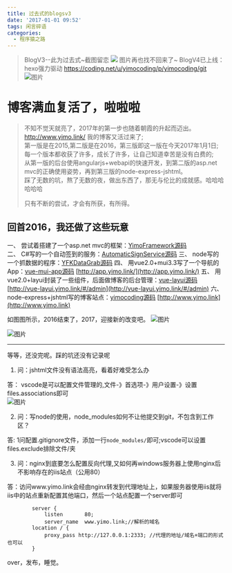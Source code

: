 ```yaml
---
title: 过去式的blogsv3
date: '2017-01-01 09:52'
tags: 闲言碎语
categories:
  - 程序猿之路
---
```


> BlogV3--此为过去式~截图留恋
    ![](http://images2015.cnblogs.com/blog/662652/201705/662652-20170522175645679-1665146531.png) 图片再也找不回来了~
> BlogV4已上线：hexo强力驱动 https://coding.net/u/yimocoding/p/yimocoding/git
     ![图片](https://dn-coding-net-production-pp.qbox.me/42167a24-b588-4252-b187-fd315bec4576.png) 

# 博客满血复活了，啦啦啦

>不知不觉天就亮了，2017年的第一步也随着朝霞的升起而迈出。http://www.yimo.link/ 我的博客又活过来了;     
>第一版是在2015,第二版是在2016，第三版即这一版在今天2017年1月1日;       
>每一个版本都收获了许多，成长了许多，让自己知道幸苦是没有白费的;       
>从第一版的后台使用angularjs+webapi的快速开发，到第二版的asp.net mvc的正确使用姿势，再到第三版的node-express-jshtml。      
>踩了无数的坑，熬了无数的夜，做出东西了，那无与伦比的成就感。哈哈哈哈哈哈
>
>
>只有不断的尝试，才会有所获，有所得。
<!--more-->
## 回首2016，我还做了这些玩意

一、 尝试着搭建了一个asp.net mvc的框架：[YimoFramework源码](https://coding.net/u/yimocoding/p/YimoFramework/git)       
二、 C#写的一个自动签到的服务：[AutomaticSignService源码](https://coding.net/u/yimocoding/p/AutomaticSignService/git)
三、 node写的一个抓数据的程序：[YFKDataGrab源码](https://coding.net/u/yimocoding/p/YFKDataGrab/git)
四、 用vue2.0+mui3.3写了一个导航的App：[vue-mui-app源码](https://coding.net/u/yimocoding/p/vue-mui-app/git) [http://app.yimo.link/](http://app.yimo.link/)
五、 用vue2.0+layui封装了一些组件，后面做博客的后台管理：[vue-layui源码](https://coding.net/u/yimocoding/p/vue-layui/git) [http://vue-layui.yimo.link/#/admin](http://vue-layui.yimo.link/#/admin)
六、node-express+jshtml写的博客站点：[yimocoding源码](https://coding.net/u/yimocoding/p/yimocoding/git) [http://www.yimo.link](http://www.yimo.link)

如图图所示，2016结束了，2017，迎接新的改变吧。
 ![图片](https://dn-coding-net-production-pp.qbox.me/49a0bec8-54d6-48eb-a256-81369b7b4835.png) 

 ![图片](https://dn-coding-net-production-pp.qbox.me/662ab51a-ecf8-4d2d-a7aa-1bac64c4067b.png) 

-------------------------------------
等等，还没完呢。踩的坑还没有记录呢   

1. 问：jshtml文件没有语法高亮，看着好难受怎么办   

答： vscode是可以配置文件管理的,文件-》首选项-》用户设置-》设置files.associations即可   
 ![图片](https://dn-coding-net-production-pp.qbox.me/0d6ae02c-9ee0-4faa-9424-4bbed0c646d0.png) 

2. 问：写node的使用，node_modules如何不让他提交到git，不包含到工作区？

答: 1问配置.gitignore文件，添加一行`node_modules/`即可;vscode可以设置files.exclude排除文件/夹   
    
 3. 问：nginx到底要怎么配置反向代理,又如何再windows服务器上使用nginx后不影响存在的iis站点（公用80）

答：访问www.yimo.link会经由nginx转发到代理地址上，如果服务器使用iis就将iis中的站点重新配置其他端口，然后一个站点配置一个server即可

            server {
                listen       80;
                server_name  www.yimo.link;//解析的域名
            location / {
                proxy_pass http://127.0.0.1:2333; //代理的地址/域名+端口的形式也可以
            }       


over，发布，睡觉。

